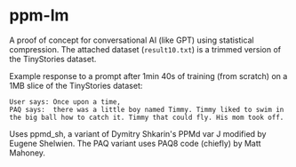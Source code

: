 # ppm-lm

A proof of concept for conversational AI (like GPT) using statistical compression. The attached dataset (`result10.txt`) is a trimmed version of the TinyStories dataset.

Example response to a prompt after 1min 40s of training (from scratch) on a 1MB slice of the TinyStories dataset:

```
User says: Once upon a time,
PAQ says:  there was a little boy named Timmy. Timmy liked to swim in the big ball how to catch it. Timmy that could fly. His mom took off.
```

Uses ppmd_sh, a variant of Dymitry Shkarin's PPMd var J modified by Eugene Shelwien. The PAQ variant uses PAQ8 code (chiefly) by Matt Mahoney.
